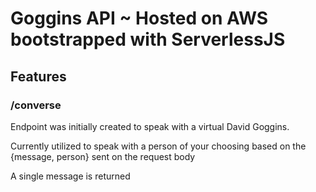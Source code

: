 # Goggins API ~ Hosted on AWS bootstrapped with ServerlessJS

## Features

### /converse

Endpoint was initially created to speak with a virtual David Goggins. 

Currently utilized to speak with a person of your choosing based on the {message, person} sent on the request body

A single message is returned
